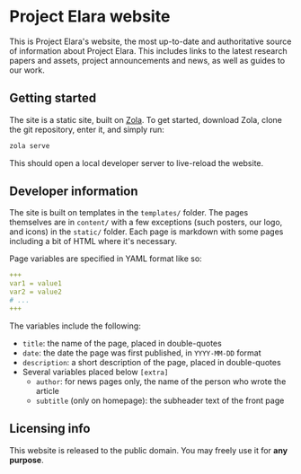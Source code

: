 # Project Elara website

This is Project Elara's website, the most up-to-date and authoritative source of information about Project Elara. This includes links to the latest research papers and assets, project announcements and news, as well as guides to our work.

## Getting started

The site is a static site, built on [Zola](https://www.getzola.org/). To get started, download Zola, clone the git repository, enter it, and simply run:

```sh
zola serve
```

This should open a local developer server to live-reload the website.

## Developer information

The site is built on templates in the `templates/` folder. The pages themselves are in `content/` with a few exceptions (such posters, our logo, and icons) in the `static/` folder. Each page is markdown with some pages including a bit of HTML where it's necessary. 

Page variables are specified in YAML format like so:

```yml
+++
var1 = value1
var2 = value2
# ...
+++
```

The variables include the following:

- `title`: the name of the page, placed in double-quotes
- `date`: the date the page was first published, in `YYYY-MM-DD` format
- `description`: a short description of the page, placed in double-quotes
- Several variables placed below `[extra]`
	- `author`: for news pages only, the name of the person who wrote the article
	- `subtitle` (only on homepage): the subheader text of the front page

## Licensing info

This website is released to the public domain. You may freely use it for **any purpose**.
